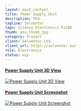 ```yaml
---
layout: post_content
title: Power Supply Unit
description: PSU
tagline: Solventer
tags: Science Electronics KiCAD
thumb: psu_thumb.jpg
category: Project
client: Solventer Ltd.
client_url: https://solventer.eu/
role: Electronics
status: wip
---
```

<section>
<div class="box alt">
        <div class="row uniform 50%">
            <div class="6u 6u(small) 10u(vsmall) 12u(xsmall)">
                <a href="#" class="image fit shadow">
                    <h4 class="overlay"><span>Power Supply Unit 3D View</span></h4>
                    <img src="{{ site.url_dir }}img/psu_thumb.jpg" data-src="{{ site.url_dir }}img/psu_thumb.jpg" alt="Power Supply Unit 3D View" class="lazyload">
                </a>
            </div>
            <div class="6u 6u(small) 10u(vsmall) 12u(xsmall)">
                <a href="#" class="image fit shadow">
                    <h4 class="overlay"><span>Power Supply Unit Screenshot</span></h4>
                    <img src="{{ site.url_dir }}img/psu_screenshot_1.jpg" data-src="{{ site.url_dir }}img/psu_screenshot_1.jpg" alt="Power Supply Unit Screenshot" class="lazyload">
                </a>
            </div>
        </div>
    </div>
</section>
